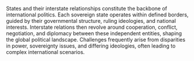 
States and their interstate relationships constitute the backbone of international politics. Each sovereign state operates within defined borders, guided by their governmental structure, ruling ideologies, and national interests. Interstate relations then revolve around cooperation, conflict, negotiation, and diplomacy between these independent entities, shaping the global political landscape. Challenges frequently arise from disparities in power, sovereignty issues, and differing ideologies, often leading to complex international scenarios.

